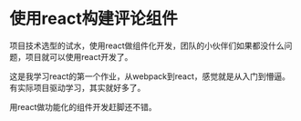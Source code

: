 # 使用react构建评论组件

项目技术选型的试水，使用react做组件化开发，团队的小伙伴们如果都没什么问题，项目就可以使用react开发了。

这是我学习react的第一个作业，从webpack到react，感觉就是从入门到懵逼。有实际项目驱动学习，其实就好多了。

用react做功能化的组件开发赶脚还不错。
